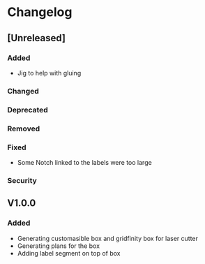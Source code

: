 # Changelog

## [Unreleased]

### Added
- Jig to help with gluing
### Changed
### Deprecated
### Removed
### Fixed
- Some Notch linked to the labels were too large
### Security

## V1.0.0

### Added
- Generating customasible box and gridfinity box for laser cutter
- Generating plans for the box
- Adding label segment on top of box

